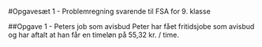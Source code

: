 #Opgavesæt 1 - Problemregning svarende til FSA for 9. klasse


##Opgave 1 - Peters job som avisbud
Peter har fået fritidsjobe som avisbud og har aftalt at han får en timeløn på 55,32 kr. / time.
